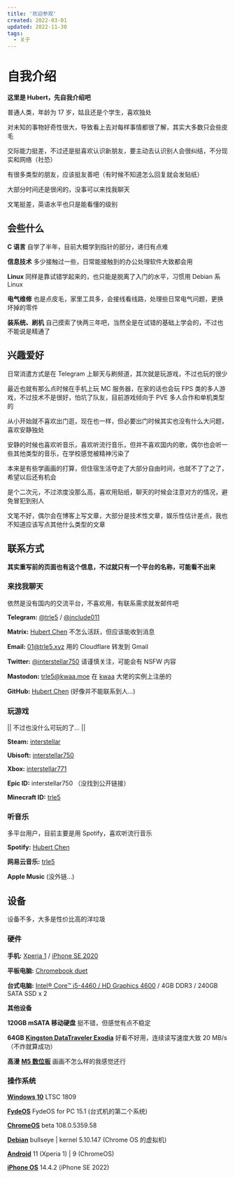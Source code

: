 ```yaml
---
title: '欢迎参观'
created: 2022-03-01
updated: 2022-11-30
tags:
  - 关于
---
```


# 自我介绍

**这里是 Hubert，先自我介绍吧**

普通人类，年龄为 17 岁，姑且还是个学生，喜欢独处

对未知的事物好奇性很大，导致看上去对每样事情都很了解，其实大多数只会些皮毛

交际能力挺差，不过还是挺喜欢认识新朋友，要主动去认识别人会很纠结，不分现实和网络（社恐）

有很多类型的朋友，应该挺友善吧（有时候不知道怎么回复就会发贴纸）

大部分时间还是很闲的，没事可以来找我聊天

文笔挺差，英语水平也只是能看懂的级别

## 会些什么

**C 语言** 自学了半年，目前大概学到指针的部分，递归有点难

**信息技术** 多少接触过一些，日常能接触到的办公处理软件大致都会用

**Linux** 同样是靠试错学起来的，也只能是脱离了入门的水平，习惯用 Debian 系 Linux

**电气维修** 也是点皮毛，家里工具多，会接线看线路，处理些日常电气问题，更换坏掉的零件

**装系统、刷机** 自己摸索了快两三年吧，当然全是在试错的基础上学会的，不过也不能说是精通了

## 兴趣爱好

日常消遣方式是在 Telegram 上聊天与刷频道，其次就是玩游戏，不过也玩的很少

最近也就有那么点时候在手机上玩 MC 服务器，在家的话也会玩 FPS 类的多人游戏，不过技术不是很好，怕坑了队友，目前游戏倾向于 PVE 多人合作和单机类型的

从小开始就不喜欢出门逛，现在也一样，但必要出门时候其实也没有什么大问题，喜欢安静独处

安静的时候也喜欢听音乐，喜欢听流行音乐，但并不喜欢国内的歌，偶尔也会听一些其他类型的音乐，在学校感觉被精神污染了

本来是有些学画画的打算，但住宿生活夺走了大部分自由时间，也就不了了之了，希望以后还有机会

是个二次元，不过浓度没那么高，喜欢用贴纸，聊天的时候会注意对方的情况，避免冒犯到别人

文笔不好，偶尔会在博客上写文章，大部分是技术性文章，娱乐性估计差点，我也不知道应该写点其他什么类型的文章

## 联系方式

**其实重写前的页面也有这个信息，不过就只有一个平台的名称，可能看不出来**

### 来找我聊天

依然是没有国内的交流平台，不喜欢用，有联系需求就发邮件吧

**Telegram:** [@trle5](https://t.me/trle5) / [@include011](https://t.me/include011)

**Matrix:** [Hubert Chen](https://matrix.to/#/@trle5:matrix.org) 不怎么活跃，但应该能收到消息

**Email:** [01@trle5.xyz](mailto:01@trle5.xyz) 用的 Cloudflare 转发到 Gmail

**Twitter:** [@interstellar750](https://twitter.com/interstellar750) 请谨慎关注，可能会有 NSFW 内容

**Mastodon:** [trle5@kwaa.moe](https://kwaa.moe/@trle5) 在 [kwaa](https://kwaa.moe/@kwa) 大佬的实例上注册的

**GitHub:** [Hubert Chen](https://github.com/interstellar750) (好像并不能联系到人...)

### 玩游戏

|| 不过也没什么可玩的了... ||

**Steam:** [interstellar](https://steamcommunity.com/id/interstellar750)

**Ubisoft:** [interstellar750](https://ubisoftconnect.com/zh-CN/profile/interstellar750)

**Xbox:** [interstellar771](https://account.xbox.com/zh-cn/profile?gamertag=interstellar771)

**Epic ID:** interstellar750 （没找到公开链接）

**Minecraft ID:** [trle5](https://namemc.com/profile/trle5)

### 听音乐

多平台用户，目前主要是用 Spotify，喜欢听流行音乐

**Spotify:** [Hubert Chen](https://open.spotify.com/user/31fuag5tpkvedxdfbkbt5zrygfgq)

**网易云音乐:** [trle5](https://music.163.com/#/user/home?id=1884310694)

**Apple Music** (没外链...)

## 设备

设备不多，大多是性价比高的洋垃圾

### 硬件

**手机:** [Xperia 1](https://www.sony-asia.com/electronics/smartphones/xperia-1) / [iPhone SE 2020](https://zh.m.wikipedia.org/zh-hans/IPhone_SE_(%E7%AC%AC%E4%BA%8C%E4%BB%A3))

**平板电脑:** [Chromebook duet](https://www.lenovo.com/il/en/laptops/lenovo/student-chromebooks/Lenovo-CT-X636/p/ZZICZCTCT1X)

**台式电脑:** [Intel® Core™ i5-4460 / HD Graphics 4600](https://www.intel.com/content/www/us/en/products/sku/80817/intel-core-i54460-processor-6m-cache-up-to-3-40-ghz/specifications.html) / 4GB DDR3 / 240GB SATA SSD x 2

**其他设备**

**120GB mSATA 移动硬盘** 挺不错，但感觉有点不稳定

**64GB** [**Kingston DataTraveler Exodia**](https://www.kingston.com/cn/usb-flash-drives/datatraveler-exodia-usb-3-2-usb-flash-drive) 好看不好用，连续读写速度大致 20 MB/s （不炸就算成功）

**高漫** [**M5 数位板**](https://www.gaomon.cn/Pen_Tablet/M5.html) 画画不怎么样的我感觉还行

### 操作系统

[**Windows 10**](https://www.microsoft.com/zh-cn/windows/get-windows-10) LTSC 1809

[**FydeOS**](https://fydeos.io/download/) FydeOS for PC 15.1 (台式机的第二个系统)

[**ChromeOS**](https://www.google.com/chromebook/chrome-os/) beta 108.0.5359.58

[**Debian**](https://www.debian.org/) bullseye | kernel 5.10.147 (Chrome OS 的虚拟机)

[**Android**](https://www.android.com/) 11 (Xperia 1) | 9 (ChromeOS)

[**iPhone OS**](https://www.apple.com/ios/) 14.4.2 (iPhone SE 2022)

